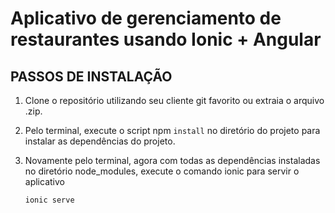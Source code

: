 # **Aplicativo de gerenciamento de restaurantes usando Ionic + Angular**

## **PASSOS DE INSTALAÇÃO**

1. Clone o repositório utilizando seu cliente git favorito ou extraia o arquivo .zip.


2. Pelo terminal, execute o script npm `install` no diretório do projeto para instalar as dependências do projeto.

3. Novamente pelo terminal, agora com todas as dependências instaladas no diretório node_modules, execute o comando ionic para servir o aplicativo

    `ionic serve`
